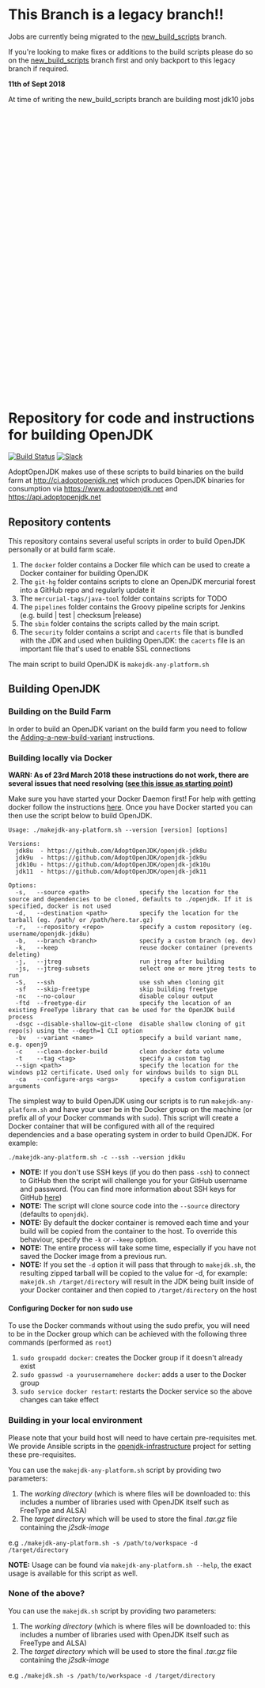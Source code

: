# This Branch is a legacy branch!!

Jobs are currently being migrated to the 
[new_build_scripts](https://github.com/AdoptOpenJDK/openjdk-build/tree/new_build_scripts) branch.

If you're looking to make fixes or additions to the build scripts please do so 
on the [new_build_scripts](https://github.com/AdoptOpenJDK/openjdk-build/tree/new_build_scripts) branch 
first and only backport to this legacy branch if required.

**11th of Sept 2018** 

At time of writing the new_build_scripts branch are building most jdk10 jobs

<br><br>
<br><br>
<br><br>
<br><br>
<br><br>
<br><br>
<br><br>
<br><br>
<br><br>
<br><br>
<br><br>
---
 

# Repository for code and instructions for building OpenJDK

[![Build Status](https://travis-ci.org/AdoptOpenJDK/openjdk-build.svg?branch=master)](https://travis-ci.org/AdoptOpenJDK/openjdk-build) [![Slack](https://slackin-jmnmplfpdu.now.sh/badge.svg)](https://slackin-jmnmplfpdu.now.sh/)

AdoptOpenJDK makes use of these scripts to build binaries on the build farm at http://ci.adoptopenjdk.net which produces OpenJDK binaries for consumption via 
https://www.adoptopenjdk.net and https://api.adoptopenjdk.net

## Repository contents

This repository contains several useful scripts in order to build OpenJDK personally or at build farm scale.

1. The `docker` folder contains a Docker file which can be used to create a Docker container for building OpenJDK
2. The `git-hg` folder contains scripts to clone an OpenJDK  mercurial forest into a GitHub repo and regularly update it
3. The `mercurial-tags/java-tool` folder contains scripts for TODO
4. The `pipelines` folder contains the Groovy pipeline scripts for Jenkins (e.g. build | test | checksum |release)
5. The `sbin` folder contains the scripts called by the main script.
6. The `security` folder contains a script and `cacerts` file that is bundled with the JDK and used when building OpenJDK: the `cacerts` file is an important 
file that's used to enable SSL connections

The main script to build OpenJDK is `makejdk-any-platform.sh`

## Building OpenJDK

### Building on the Build Farm

In order to build an OpenJDK variant on the build farm you need to follow the 
[Adding-a-new-build-variant](https://github.com/AdoptOpenJDK/TSC/wiki/Adding-a-new-build-variant) instructions.

### Building locally via Docker

**WARN: As of 23rd March 2018 these instructions do not work, there are several issues that need resolving ([see this issue as starting point](https://github.com/AdoptOpenJDK/openjdk-build/issues/194))**

Make sure you have started your Docker Daemon first!  For help with getting docker follow the instructions [here](https://docs.docker.com/engine/installation/). 
Once you have Docker started you can then use the script below to build OpenJDK.

```
Usage: ./makejdk-any-platform.sh --version [version] [options]

Versions:
  jdk8u  - https://github.com/AdoptOpenJDK/openjdk-jdk8u
  jdk9u  - https://github.com/AdoptOpenJDK/openjdk-jdk9u
  jdk10u - https://github.com/AdoptOpenJDK/openjdk-jdk10u
  jdk11  - https://github.com/AdoptOpenJDK/openjdk-jdk11

Options:
  -s,   --source <path>              specify the location for the source and dependencies to be cloned, defaults to ./openjdk. If it is specified, docker is not used
  -d,   --destination <path>         specify the location for the tarball (eg. /path/ or /path/here.tar.gz)
  -r,   --repository <repo>          specify a custom repository (eg. username/openjdk-jdk8u)
  -b,   --branch <branch>            specify a custom branch (eg. dev)
  -k,   --keep                       reuse docker container (prevents deleting)
  -j,   --jtreg                      run jtreg after building
  -js,  --jtreg-subsets              select one or more jtreg tests to run
  -S,   --ssh                        use ssh when cloning git
  -sf   --skip-freetype              skip building freetype
  -nc   --no-colour                  disable colour output
  -ftd  --freetype-dir               specify the location of an existing FreeType library that can be used for the OpenJDK build process
  -dsgc --disable-shallow-git-clone  disable shallow cloning of git repo(s) using the --depth=1 CLI option
  -bv   --variant <name>             specify a build variant name, e.g. openj9
  -c    --clean-docker-build         clean docker data volume
  -t    --tag <tag>                  specify a custom tag
  --sign <path>                      specify the location for the windows p12 certificate. Used only for windows builds to sign DLL
  -ca   --configure-args <args>      specify a custom configuration arguments
```

The simplest way to build OpenJDK using our scripts is to run `makejdk-any-platform.sh` and have your user be in the Docker group on the machine 
(or prefix all of your Docker commands with `sudo`). This script will create a Docker container that will be configured with all of the required 
dependencies and a base operating system in order to build OpenJDK. For example:

`./makejdk-any-platform.sh -c --ssh --version jdk8u`

* **NOTE:** If you don't use SSH keys (if you do then pass `-ssh`) to connect to GitHub then the script will challenge you for your GitHub username and password. (You can find more information about SSH keys for GitHub [here](https://help.github.com/articles/connecting-to-github-with-ssh/))
* **NOTE:** The script will clone source code into the `--source` directory (defaults to `openjdk`).
* **NOTE:** By default the docker container is removed each time and your build will be copied from the container to the host. 
To override this behaviour, specify the `-k` or `--keep` option.
* **NOTE:** The entire process will take some time, especially if you have not saved the Docker image from a previous run. 
* **NOTE:** If you set the `-d` option it will pass that through to `makejdk.sh`, the resulting zipped tarball will be copied to the value for -d, for example:
`makejdk.sh /target/directory` will result in the JDK being built inside of your Docker container and then copied to `/target/directory` on the host

#### Configuring Docker for non sudo use

To use the Docker commands without using the sudo prefix, you will need to be in the Docker group which can be achieved with the following three commands 
(performed as `root`)

1. `sudo groupadd docker`: creates the Docker group if it doesn't already exist
2. `sudo gpasswd -a yourusernamehere docker`: adds a user to the Docker group
3. `sudo service docker restart`: restarts the Docker service so the above changes can take effect

### Building in your local environment

Please note that your build host will need to have certain pre-requisites met.  We provide Ansible scripts in the 
[openjdk-infrastructure](https://www.github.com/AdoptOpenJDK/openjdk-infrastructure) project for setting these pre-requisites.

You can use the `makejdk-any-platform.sh` script by providing two parameters: 

1. The _working directory_ (which is where files will be downloaded to: this includes a number of libraries used with OpenJDK itself such as FreeType and ALSA)
1. The _target directory_ which will be used to store the final _.tar.gz_ file containing the _j2sdk-image_

e.g `./makejdk-any-platform.sh -s /path/to/workspace -d /target/directory`

**NOTE:** Usage can be found via `makejdk-any-platform.sh --help`, the exact usage is available for this script as well.

### None of the above?

You can use the `makejdk.sh` script by providing two parameters:

1. The _working directory_ (which is where files will be downloaded to: this includes a number of libraries used with OpenJDK itself such as FreeType and ALSA)
1. The _target directory_ which will be used to store the final _.tar.gz_ file containing the _j2sdk-image_

e.g `./makejdk.sh -s /path/to/workspace -d /target/directory`

